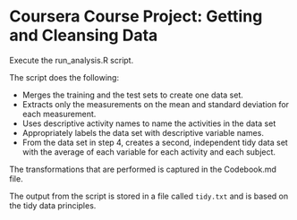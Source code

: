 # Coursera Course Project: Getting and Cleansing Data

Execute the run_analysis.R script.

The script does the following:
- Merges the training and the test sets to create one data set.
- Extracts only the measurements on the mean and standard deviation for each measurement.
- Uses descriptive activity names to name the activities in the data set
- Appropriately labels the data set with descriptive variable names.
- From the data set in step 4, creates a second, independent tidy data set with the average of each variable for each activity and each subject.

The transformations that are performed is captured in the Codebook.md file. 

The output from the script is stored in a file called `tidy.txt` and is based on the tidy data principles. 

